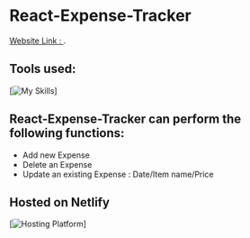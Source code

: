 # React-Expense-Tracker

[Website Link : ](https://github.com/facebook/create-react-app).

## Tools used:

[![My Skills](https://skillicons.dev/icons?i=react,css,nodejs&theme=light)]

## React-Expense-Tracker can perform the following functions:

-   Add new Expense
-   Delete an Expense
-   Update an existing Expense : Date/Item name/Price

## Hosted on Netlify

[![Hosting Platform](https://skillicons.dev/icons?i=react,css,nodejs&theme=light)]